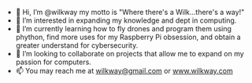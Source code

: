 - 👋 Hi, I’m @wilkway  my motto is "Where there's a Wilk...there's a way!"
- 👀 I’m interested in expanding my knowledge and dept in computing.
- 🌱 I’m currently learning how to fly drones and program them using phython, find more uses for my Raspberry Pi obsession, and obtain a greater understand for cybersecurity.
- 💞️ I’m looking to collaborate on projects that allow me to expand on my passion for computers. 
- 📫 You may reach me at wilkway@gmail.com or www.wilkway.com

<!---
wilkway/wilkway is a ✨ special ✨ repository because its `README.md` (this file) appears on your GitHub profile.
You can click the Preview link to take a look at your changes.
--->
